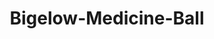 ---
title: Bigelow-Medicine-Ball
name: Bigelow Medicine Ball
description: The Bigelow Medicine Ball is a soothing and comforting drink known for its blend of flavors and potential health benefits. This warm beverage typically consists of a mix of hot water, steamed lemonade, honey, and Teavana Jade Citrus Mint Tea combined with Teavana Peach Tranquility Tea. 
price: $0
imageUrl: ["/assets/images/snackboxes/bige/Med Tea Box 1.jpeg", "/assets/images/snackboxes/bige/Med Tea Box w.jpeg", "/assets/images/snackboxes/bige/Tea Honey.jpg", "/assets/images/snackboxes/bige/Design 1.jpg"]
tags: -product
imageAlt: "Picture of Bigelow Tea"
---